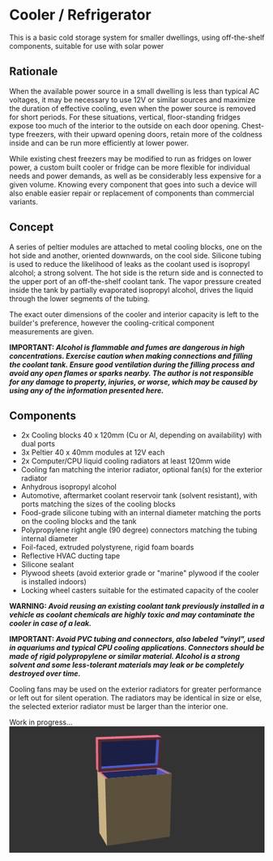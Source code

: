 # Cooler / Refrigerator
This is a basic cold storage system for smaller dwellings, using off-the-shelf components, suitable for use with solar power

## Rationale
When the available power source in a small dwelling is less than typical AC voltages, it may be necessary to use 12V or similar sources and maximize the duration of effective cooling, even when the power source is removed for short periods. For these situations, vertical, floor-standing fridges expose too much of the interior to the outside on each door opening. Chest-type freezers, with their upward opening doors, retain more of the coldness inside and can be run more efficiently at lower power.

While existing chest freezers may be modified to run as fridges on lower power, a custom built cooler or fridge can be more flexible for individual needs and power demands, as well as be considerably less expensive for a given volume. Knowing every component that goes into such a device will also enable easier repair or replacement of components than commercial variants.

## Concept
A series of peltier modules are attached to metal cooling blocks, one on the hot side and another, oriented downwards, on the cool side. Silicone tubing is used to reduce the likelihood of leaks as the coolant used is isopropyl alcohol; a strong solvent. The hot side is the return side and is connected to the upper port of an off-the-shelf coolant tank. The vapor pressure created inside the tank by partially evaporated isopropyl alcohol, drives the liquid through the lower segments of the tubing.

The exact outer dimensions of the cooler and interior capacity is left to the builder's preference, however the cooling-critical component measurements are given.

**IMPORTANT: *Alcohol is flammable and fumes are dangerous in high concentrations. Exercise caution when making connections and filling the coolant tank. Ensure good ventilation during the filling process and avoid any open flames or sparks nearby. The author is not responsible for any damage to property, injuries, or worse, which may be caused by using any of the information presented here.***

## Components
- 2x Cooling blocks 40 x 120mm (Cu or Al, depending on availability) with dual ports
- 3x Peltier 40 x 40mm modules at 12V each
- 2x Computer/CPU liquid cooling radiators at least 120mm wide
- Cooling fan matching the interior radiator, optional fan(s) for the exterior radiator
- Anhydrous isopropyl alcohol
- Automotive, aftermarket coolant reservoir tank (solvent resistant), with ports matching the sizes of the cooling blocks
- Food-grade silicone tubing with an internal diameter matching the ports on the cooling blocks and the tank
- Polypropylene right angle (90 degree) connectors matching the tubing internal diameter
- Foil-faced, extruded polystyrene, rigid foam boards
- Reflective HVAC ducting tape
- Silicone sealant
- Plywood sheets (avoid exterior grade or "marine" plywood if the cooler is installed indoors)
- Locking wheel casters suitable for the estimated capacity of the cooler

**WARNING: *Avoid reusing an existing coolant tank previously installed in a vehicle as coolant chemicals are highly toxic and may contaminate the cooler in case of a leak.***

**IMPORTANT: *Avoid PVC tubing and connectors, also labeled "vinyl", used in aquariums and typical CPU cooling applications. Connectors should be made of rigid polypropylene or similar material. Alcohol is a strong solvent and some less-tolerant materials may leak or be completely destroyed over time.***

Cooling fans may be used on the exterior radiators for greater performance or left out for silent operation. The radiators may be identical in size or else, the selected exterior radiator must be larger than the interior one.

Work in progress...
![cooler preview](https://raw.githubusercontent.com/cypnk/Cabin-Life/master/Cooler/cooler1.png)
